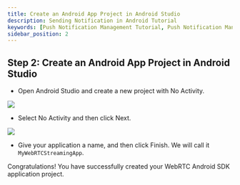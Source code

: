```yaml
---
title: Create an Android App Project in Android Studio 
description: Sending Notification in Android Tutorial
keywords: [Push Notification Management Tutorial, Push Notification Management, Ant Media Server Documentation, Ant Media Server Tutorials]
sidebar_position: 2
---
```


## Step 2: Create an Android App Project in Android Studio

- Open Android Studio and create a new project with No Activity.

![](@site/static/img/sdk-integration/android-sdk/android-new-project-page.png)

- Select No Activity and then click Next.

![](@site/static/img/sdk-integration/android-sdk/android-project-naming-screen.png)

- Give your application a name, and then click Finish. We will call it
  `MyWebRTCStreamingApp`.

Congratulations! You have successfully created your WebRTC Android SDK application project.
